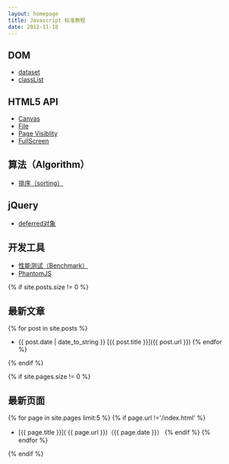 ```yaml
---
layout: homepage
title: Javascript 标准教程
date: 2012-11-18
---
```


<h2 id="dom">DOM</h2>

* [dataset](dom/dataset.html)
* [classList](dom/classlist.html)

<h2 id="htmlapi">HTML5 API</h2>

* [Canvas](htmlapi/canvas.html)
* [File](htmlapi/file.html)
* [Page Visiblity](htmlapi/pagevisibility.html)
* [FullScreen](htmlapi/fullscreen.html)

<h2 id="algorithm">算法（Algorithm）</h2>

* [排序（sorting）](algorithm/sorting.html)

<h2 id="jquery">jQuery</h2>

+ [deferred对象](jquery/deferred.html)

<h2 id="tool">开发工具</h2>

- [性能测试（Benchmark）](tool/benchmark.html)
- [PhantomJS](tool/phantomjs.html)

{% if site.posts.size != 0 %}

## 最新文章

{% for post in site.posts %}
* {{ post.date | date_to_string }} [{{ post.title }}]({{ post.url }})
{% endfor %}

{% endif %}

{% if site.pages.size != 0 %}

## 最新页面

{% for page in site.pages limit:5 %}
{% if page.url !='/index.html' %}
* [{{ page.title }}]( {{ page.url }})（{{ page.date }}）
{% endif %}
{% endfor %}

{% endif %}
